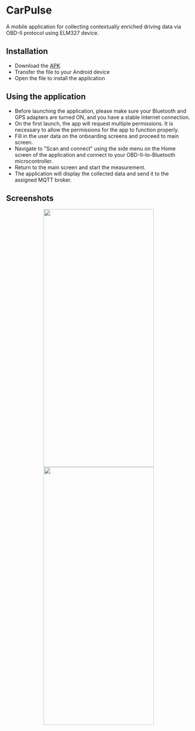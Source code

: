 # CarPulse
A mobile application for collecting contextually enriched driving data via OBD-II protocol using ELM327 device.


## Installation
- Download the [APK](https://github.com/renatomajer/CarPulse/releases/download/v1.0.0/app-debug.apk)
- Transfer the file to your Android device
- Open the file to install the application

## Using the application
- Before launching the application, please make sure your Bluetooth and GPS adapters are turned ON, and you have a stable Internet connection.
- On the first launch, the app will request multiple permissions. It is necessary to allow the permissions for the app to function properly.
- Fill in the user data on the onboarding screens and proceed to main screen.
- Navigate to "Scan and connect" using the side menu on the Home screen of the application and connect to your OBD-II-to-Bluetooth microcontroller.
- Return to the main screen and start the measurement. 
- The application will display the collected data and send it to the assigned MQTT broker.

## Screenshots

<p align="center">
  <kbd> <img src="https://github.com/renatomajer/CarPulse/assets/46069535/9b4509dd-37eb-47bd-b36c-693759f2db66" width="300" height="700" /> </kbd>
  <kbd> <img src="https://github.com/renatomajer/CarPulse/assets/46069535/34be5a33-8329-4088-806a-9dd49e505e8f" width="300" height="700" /> </kbd>
  </p>
